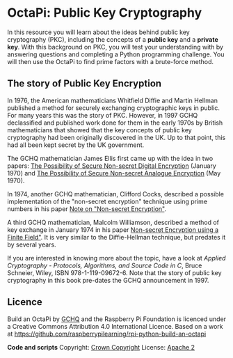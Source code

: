 # OctaPi: Public Key Cryptography

In this resource you will learn about the ideas behind public key cryptography (PKC), including the concepts of a **public key** and a **private key**. With this background on PKC, you will test your understanding with by answering questions and completing a Python programming challenge. You will then use the OctaPi to find prime factors with a brute-force method.

## The story of Public Key Encryption

In 1976, the American mathematicians Whitfield Diffie and Martin Hellman published a method for securely exchanging cryptographic keys in public. For many years this was the story of PKC. However, in 1997 GCHQ declassified and published work done for them in the early 1970s by British mathematicians that showed that the key concepts of public key cryptography had been originally discovered in the UK. Up to that point, this had all been kept secret by the UK government.

The GCHQ mathematician James Ellis first came up with the idea in two papers: [The Possibility of Secure Non-secret Digital Encryption](https://www.gchq.gov.uk/sites/default/files/document_files/CESG_Research_Report_No_3006_0.pdf) (January 1970) and [The Possibility of Secure Non-secret Analogue Encryption](https://www.gchq.gov.uk/sites/default/files/document_files/CESG_Research_Report_No_3007_0.pdf) (May 1970).

In 1974, another GCHQ mathematician, Clifford Cocks, described a possible implementation of the "non-secret encryption" technique using prime numbers in his paper [Note on "Non-secret Encryption"](https://www.gchq.gov.uk/sites/default/files/document_files/Cliff%20Cocks%20paper%2019731120.pdf).

A third GCHQ mathematician, Malcolm Williamson, described a method of key exchange in January 1974 in his paper [Non-secret Encryption using a Finite Field"](https://www.gchq.gov.uk/sites/default/files/document_files/nonsecret_encryption_finite_field_0.pdf). It is very similar to the Diffie-Hellman technique, but predates it by several years.

If you are interested in knowing more about the topic, have a look at _Applied Cryptography - Protocols, Algorithms, and Source Code in C_, Bruce Schneier, Wiley, ISBN 978-1-119-09672-6. Note that the story of public key cryptography in this book pre-dates the GCHQ announcement in 1997.

## Licence

Build an OctaPi by [GCHQ](https://www.gchq.gov.uk/) and the Raspberry Pi Foundation is licenced under a Creative Commons Attribution 4.0 International Licence.
Based on a work at https://github.com/raspberrypilearning/rpi-python-build-an-octapi

**Code and scripts**
Copyright: [Crown Copyright](https://www.nationalarchives.gov.uk/information-management/re-using-public-sector-information/uk-government-licensing-framework/crown-copyright/)
License: [Apache 2](https://www.apache.org/licenses/LICENSE-2.0)
